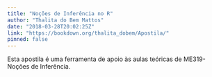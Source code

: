 ```yaml
---
title: "Noções de Inferência no R"
author: "Thalita do Bem Mattos"
date: "2018-03-28T20:02:25Z"
link: "https://bookdown.org/thalita_dobem/Apostila/"
pinned: false
---
```


Esta apostila é uma ferramenta de apoio às aulas teóricas de ME319-Noções de Inferência.

